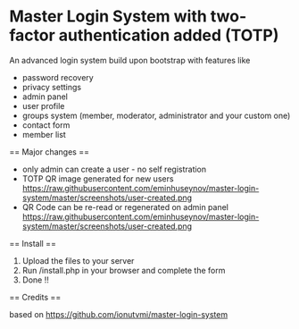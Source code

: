 Master Login System with two-factor authentication added (TOTP)
===================  

An advanced login system build upon bootstrap with features like  
- password recovery  
- privacy settings  
- admin panel  
- user profile  
- groups system (member, moderator, administrator and your custom one)  
- contact form  
- member list  

== Major changes ==  
- only admin can create a user - no self registration
- TOTP QR image generated for new users https://raw.githubusercontent.com/eminhuseynov/master-login-system/master/screenshots/user-created.png 
- QR Code can be re-read or regenerated on admin panel https://raw.githubusercontent.com/eminhuseynov/master-login-system/master/screenshots/user-created.png 
 

== Install ==  

1. Upload the files to your server  
2. Run /install.php in your browser and complete the form  
3. Done !!


== Credits ==  

based on https://github.com/ionutvmi/master-login-system
  